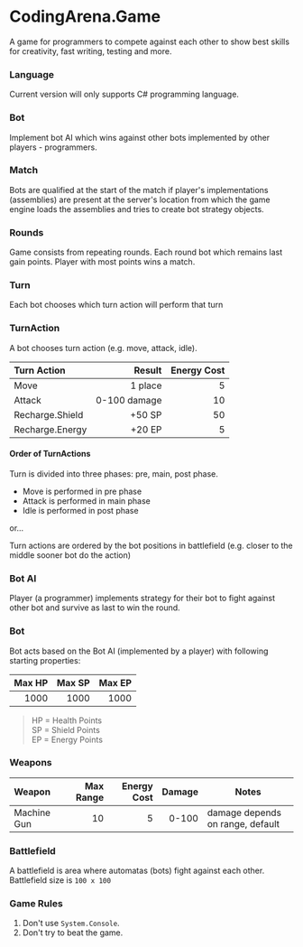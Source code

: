 # CodingArena.Game
A game for programmers to compete against each other to show best skills for creativity, fast writing, testing and more.

### Language
Current version will only supports C# programming language.

### Bot
Implement bot AI which wins against other bots implemented by other players - programmers.

### Match
Bots are qualified at the start of the match if player's implementations (assemblies) are present at the server's location from which the game engine loads the assemblies and tries to create bot strategy objects.

### Rounds
Game consists from repeating rounds. Each round bot which remains last gain points. Player with most points wins a match.

### Turn
Each bot chooses which turn action will perform that turn

### TurnAction
A bot chooses turn action (e.g. move, attack, idle). 

| Turn Action     | Result       | Energy Cost |
|:----------------|-------------:|------------:|
| Move            | 1 place      |           5 |
| Attack          | 0-100 damage |          10 |
| Recharge.Shield | +50 SP       |          50 |
| Recharge.Energy | +20 EP       |           5 |

#### Order of TurnActions
Turn is divided into three phases: pre, main, post phase. 
* Move is performed in pre phase
* Attack is performed in main phase
* Idle is performed in post phase

or...

Turn actions are ordered by the bot positions in battlefield (e.g. closer to the middle sooner bot do the action)

### Bot AI
Player (a programmer) implements strategy for their bot to fight against other bot and survive as last to win the round.

### Bot
Bot acts based on the Bot AI (implemented by a player) with following starting properties:

| Max HP | Max SP | Max EP |
|-------:|-------:|-------:|
|   1000 |   1000 |   1000 |

> HP = Health Points  
> SP = Shield Points  
> EP = Energy Points

### Weapons

| Weapon      | Max Range  | Energy Cost  | Damage   | Notes                            |
|:------------|-----------:|-------------:|---------:|----------------------------------|
| Machine Gun | 10         | 5            |    0-100 | damage depends on range, default |

### Battlefield

A battlefield is area where automatas (bots) fight against each other.
Battlefield size is `100 x 100`

### Game Rules
1. Don't use `System.Console`.
2. Don't try to beat the game.
